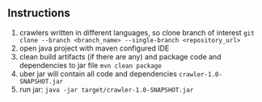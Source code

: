 ## Instructions 
1. crawlers written in different languages, so clone branch of interest 
    `git clone --branch <branch_name> --single-branch <repository_url>`
2. open java project with maven configured IDE
3. clean build artifacts (if there are any) and package code and dependencies to jar file
    `mvn clean package` 
4. uber jar will contain all code and dependencies
    `crawler-1.0-SNAPSHOT.jar`
5. run jar: 
    `java -jar target/crawler-1.0-SNAPSHOT.jar`


